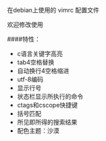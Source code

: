 在debian上使用的 vimrc 配置文件

欢迎修改使用

####特性：

- c语言关键字高亮
- tab4空格替换
- 自动换行4空格缩进
- utf-8编码
- 显示行号
- 状态栏显示所执行的命令
- ctags和cscope快捷键
- 括号匹配
- 所见即所得的搜索结果
- 配色主题：沙漠